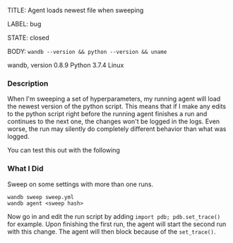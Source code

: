 TITLE:
Agent loads newest file when sweeping

LABEL:
bug

STATE:
closed

BODY:
`wandb --version && python --version && uname`

wandb, version 0.8.9
Python 3.7.4
Linux

### Description

When I'm sweeping a set of hyperparameters, my running agent will load the newest version of the python script. This means that if I make any edits to the python script right before the running agent finishes a run and continues to the next one, the changes won't be logged in the logs. Even worse, the run may silently do completely different behavior than what was logged.

You can test this out with the following

### What I Did
Sweep on some settings with more than one runs.
```
wandb sweep sweep.yml
wandb agent <sweep hash>
```
Now go in and edit the run script by adding `import pdb; pdb.set_trace()` for example. Upon finishing the first run, the agent will start the second run with this change. The agent will then block because of the `set_trace()`.


